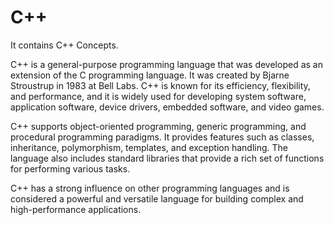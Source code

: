 # C++
It contains C++ Concepts.


C++ is a general-purpose programming language that was developed as an extension of the C programming language. It was created by Bjarne Stroustrup in 1983 at Bell Labs. C++ is known for its efficiency, flexibility, and performance, and it is widely used for developing system software, application software, device drivers, embedded software, and video games.

C++ supports object-oriented programming, generic programming, and procedural programming paradigms. It provides features such as classes, inheritance, polymorphism, templates, and exception handling. The language also includes standard libraries that provide a rich set of functions for performing various tasks.

C++ has a strong influence on other programming languages and is considered a powerful and versatile language for building complex and high-performance applications.